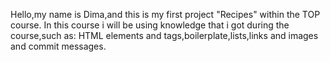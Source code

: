 Hello,my name is Dima,and this is my first project "Recipes" within the TOP course.
In this course i will be using knowledge that i got during the course,such as:
HTML elements and tags,boilerplate,lists,links and images and commit messages.